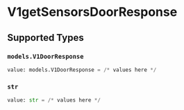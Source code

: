 # V1getSensorsDoorResponse


## Supported Types

### `models.V1DoorResponse`

```python
value: models.V1DoorResponse = /* values here */
```

### `str`

```python
value: str = /* values here */
```

